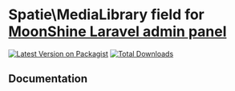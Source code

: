 # Spatie\MediaLibrary field for [MoonShine Laravel admin panel](https://moonshine.cutcode.dev)

[![Latest Version on Packagist](https://img.shields.io/packagist/v/visual-ideas/moonshine-laravel-translations.svg?style=flat-square)](https://packagist.org/packages/visual-ideas/laravel-site-settings)
[![Total Downloads](https://img.shields.io/packagist/dt/visual-ideas/moonshine-laravel-translations.svg?style=flat-square)](https://packagist.org/packages/visual-ideas/laravel-site-settings)

## Documentation
